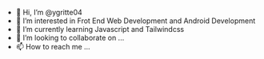 - 👋 Hi, I’m @ygritte04
- 👀 I’m interested in Frot End Web Development and Android Development
- 🌱 I’m currently learning Javascript and Tailwindcss
- 💞️ I’m looking to collaborate on ...
- 📫 How to reach me ...

<!---
ygritte04/ygritte04 is a ✨ special ✨ repository because its `README.md` (this file) appears on your GitHub profile.
You can click the Preview link to take a look at your changes.
--->
